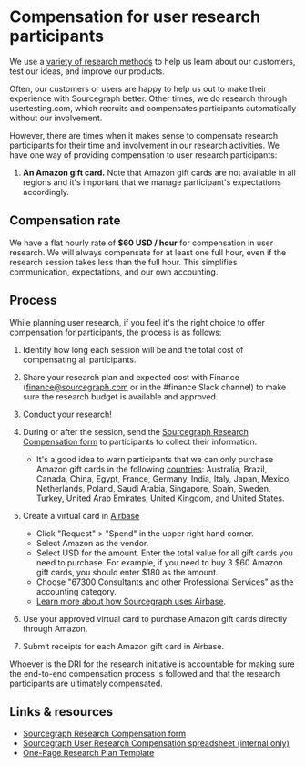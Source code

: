 # Compensation for user research participants

We use a [variety of research methods](../design/research/index.md) to help us learn about our customers, test our ideas, and improve our products.

Often, our customers or users are happy to help us out to make their experience with Sourcegraph better. Other times, we do research through usertesting.com, which recruits and compensates participants automatically without our involvement.

However, there are times when it makes sense to compensate research participants for their time and involvement in our research activities. We have one way of providing compensation to user research participants:

1. **An Amazon gift card.** Note that Amazon gift cards are not available in all regions and it's important that we manage participant's expectations accordingly.

## Compensation rate

We have a flat hourly rate of **$60 USD / hour** for compensation in user research. We will always compensate for at least one full hour, even if the research session takes less than the full hour. This simplifies communication, expectations, and our own accounting.

## Process

While planning user research, if you feel it's the right choice to offer compensation for participants, the process is as follows:

1. Identify how long each session will be and the total cost of compensating all participants.
2. Share your research plan and expected cost with Finance ([finance@sourcegraph.com](mailto:finance@sourcegraph.com) or in the #finance Slack channel) to make sure the research budget is available and approved.
3. Conduct your research!
4. During or after the session, send the [Sourcegraph Research Compensation form](https://forms.gle/NejoccZTfPAATtg77) to participants to collect their information.

   - It's a good idea to warn participants that we can only purchase Amazon gift cards in the following [countries](https://www.amazon.com/customer-preferences/country?ie=UTF8&preferencesReturnUrl=%2Fgp%2Fhelp%2Fcustomer%2Fdisplay.html%3FnodeId%3D201248840&ref_=navm_footer_icp_cp): Australia, Brazil, Canada, China, Egypt, France, Germany, India, Italy, Japan, Mexico, Netherlands, Poland, Saudi Arabia, Singapore, Spain, Sweden, Turkey, United Arab Emirates, United Kingdom, and United States.

5. Create a virtual card in [Airbase](https://dashboard.airbase.io/home)

   - Click "Request" > "Spend" in the upper right hand corner.
   - Select Amazon as the vendor.
   - Select USD for the amount. Enter the total value for all gift cards you need to purchase. For example, if you need to buy 3 $60 Amazon gift cards, you should enter $180 as the amount.
   - Choose "67300 Consultants and other Professional Services" as the accounting category.
   - [Learn more about how Sourcegraph uses Airbase](../../../finance/process/payables.md).

6. Use your approved virtual card to purchase Amazon gift cards directly through Amazon.
7. Submit receipts for each Amazon gift card in Airbase.

Whoever is the DRI for the research initiative is accountable for making sure the end-to-end compensation process is followed and that the research participants are ultimately compensated.

## Links & resources

- [Sourcegraph Research Compensation form](https://forms.gle/NejoccZTfPAATtg77)
- [Sourcegraph User Research Compensation spreadsheet (internal only)](https://docs.google.com/spreadsheets/d/1lQDF8_1XX372FhSE8gsE_XstpGPXrJl5ZhkBanc8dgQ/edit#gid=1160735453)
- [One-Page Research Plan Template](https://docs.google.com/document/d/1frKMZIT3rPjsvT5w5rkUahR7KiZA8KWTOjAlqIWKnP0/edit#)